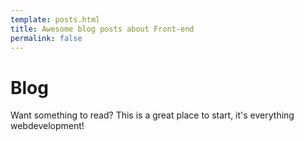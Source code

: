 ```yaml
---
template: posts.html
title: Awesome blog posts about Front-end
permalink: false
---
```


# Blog
Want something to read? This is a great place to start, it's everything webdevelopment!
